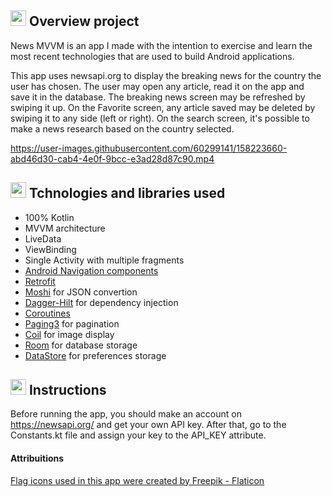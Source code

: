 ## <img src="https://user-images.githubusercontent.com/60299141/158283111-231ef8da-9d0f-4420-96bd-6fc02bf809e4.png" width="25" /> Overview project
News MVVM is an app I made with the intention to exercise and learn the most recent technologies that are used to build Android applications.  

This app uses newsapi.org to display the breaking news for the country the user has chosen. The user may open any article, read it on the app and save it in the database.
The breaking news screen may be refreshed by swiping it up. On the Favorite screen, any article saved may be deleted by swiping it to any side (left or right). 
On the search screen, it's possible to make a news research based on the country selected.



https://user-images.githubusercontent.com/60299141/158223660-abd46d30-cab4-4e0f-9bcc-e3ad28d87c90.mp4


## <img src="https://user-images.githubusercontent.com/60299141/158274121-e6f063de-29fd-4a90-b9d2-172d98ed0826.png" width="25" /> Tchnologies and libraries used
- 100% Kotlin
- MVVM architecture
- LiveData
- ViewBinding
- Single Activity with multiple fragments
- [Android Navigation components](https://developer.android.com/guide/navigation)
- [Retrofit](https://square.github.io/retrofit/)
- [Moshi](https://github.com/square/retrofit/tree/master/retrofit-converters/moshi) for JSON convertion
- [Dagger-Hilt](https://developer.android.com/training/dependency-injection/hilt-android) for dependency injection
- [Coroutines](https://developer.android.com/kotlin/coroutines)
- [Paging3](https://developer.android.com/topic/libraries/architecture/paging/v3-overview) for pagination
- [Coil](https://github.com/coil-kt/coil) for image display
- [Room](https://developer.android.com/training/data-storage/room) for database storage
- [DataStore](https://developer.android.com/topic/libraries/architecture/datastore) for preferences storage

## <img src="https://user-images.githubusercontent.com/60299141/158275533-e137b93c-fa00-4d2a-a2b5-1a0570bd0748.png" width="25" /> Instructions
Before running the app, you should make an account on https://newsapi.org/ and get your own API key. After that, go to the Constants.kt file and assign
your key to the API_KEY attribute. 

#### Attribuitions
<a href="https://www.flaticon.com/br/icones-gratis/brasil" title="brasil ícones">Flag icons used in this app were created by Freepik - Flaticon</a>
